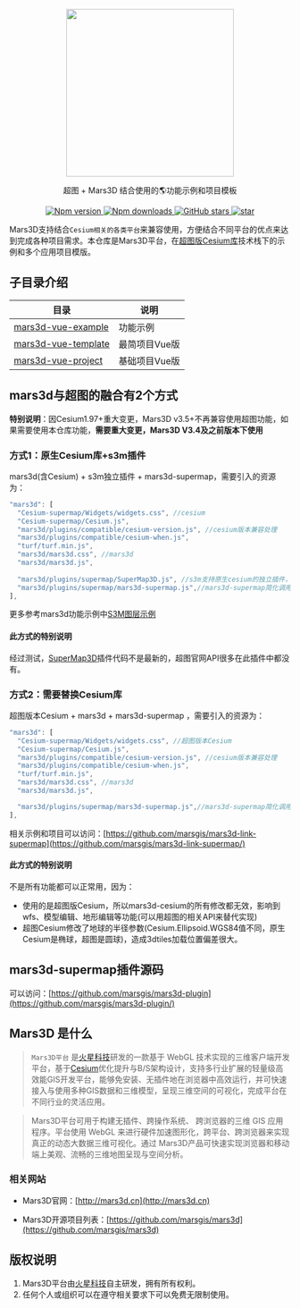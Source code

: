  
<p align="center">
<img src="//mars3d.cn/logo.png" width="300px" />
</p>
 
<p align="center">超图 + Mars3D 结合使用的🌎功能示例和项目模板</p>




<p align="center">
  <a target="_black" href="https://www.npmjs.com/package/mars3d">
    <img alt="Npm version" src="https://img.shields.io/npm/v/mars3d.svg?style=flat&logo=npm&label=版本号" />
  </a>
  <a target="_black" href="https://www.npmjs.com/package/mars3d">
    <img alt="Npm downloads" src="https://img.shields.io/npm/dt/mars3d?style=flat&logo=npm&label=下载量" />
  </a>
  <a target="_black" href="https://github.com/marsgis/mars3d">
    <img alt="GitHub stars" src="https://img.shields.io/github/stars/marsgis/mars3d?style=flat&logo=github" />
  </a>
  <a target="_black" href="https://gitee.com/marsgis/mars3d">
    <img src="https://gitee.com/marsgis/mars3d/badge/star.svg?theme=dark" alt="star" />
  </a>
</p>


  Mars3D支持结合`Cesium相关的各类平台`来兼容使用，方便结合不同平台的优点来达到完成各种项目需求。本仓库是Mars3D平台，在[超图版Cesium库](http://support.supermap.com.cn:8090/webgl/index.html)技术栈下的示例和多个应用项目模版。
 
  
## 子目录介绍
  
| 目录  |   说明  | 
|  ----  | ----  |
|[mars3d-vue-example](./mars3d-vue-example/README.md)	|  功能示例 | 
|[mars3d-vue-template](./mars3d-vue-template/README.md)	|  最简项目Vue版 | 
|[mars3d-vue-project](./mars3d-vue-project/README.md)	|  基础项目Vue版 |  


## mars3d与超图的融合有2个方式

**特别说明**：因Cesium1.97+重大变更，Mars3D v3.5+不再兼容使用超图功能，如果需要使用本仓库功能，**需要重大变更，Mars3D V3.4及之前版本下使用**


### 方式1：原生Cesium库+s3m插件
 mars3d(含Cesium) + s3m独立插件 + mars3d-supermap，需要引入的资源为：
```js
"mars3d": [    
  "Cesium-supermap/Widgets/widgets.css", //cesium
  "Cesium-supermap/Cesium.js",
  "mars3d/plugins/compatible/cesium-version.js", //cesium版本兼容处理
  "mars3d/plugins/compatible/cesium-when.js",
  "turf/turf.min.js",
  "mars3d/mars3d.css", //mars3d
  "mars3d/mars3d.js",
  
  "mars3d/plugins/supermap/SuperMap3D.js", //s3m支持原生cesium的独立插件，参考 https://github.com/SuperMap/iClient3D-for-WebGL
  "mars3d/plugins/supermap/mars3d-supermap.js",//mars3d-supermap简化调用封装
],
```
更多参考mars3d功能示例中[S3M图层示例](./mars3d-vue-example/src/example/layer-other/s3m/basis)

#### 此方式的特别说明
经过测试，[SuperMap3D](https://github.com/SuperMap/iClient3D-for-WebGL/tree/main/Cesium_S3MLayer_Plugins/S3MTilesLayer)插件代码不是最新的，超图官网API很多在此插件中都没有。



### 方式2：需要替换Cesium库
超图版本Cesium + mars3d + mars3d-supermap ，需要引入的资源为：
```js
"mars3d": [
  "Cesium-supermap/Widgets/widgets.css", //超图版本Cesium 
  "Cesium-supermap/Cesium.js",
  "mars3d/plugins/compatible/cesium-version.js", //cesium版本兼容处理
  "mars3d/plugins/compatible/cesium-when.js",
  "turf/turf.min.js",
  "mars3d/mars3d.css", //mars3d
  "mars3d/mars3d.js",

  "mars3d/plugins/supermap/mars3d-supermap.js",//mars3d-supermap简化调用封装
],
```
相关示例和项目可以访问：[https://github.com/marsgis/mars3d-link-supermap](https://github.com/marsgis/mars3d-link-supermap/)
 
 
#### 此方式的特别说明
 不是所有功能都可以正常用，因为：

- 使用的是超图版Cesium，所以mars3d-cesium的所有修改都无效，影响到wfs、模型编辑、地形编辑等功能(可以用超图的相关API来替代实现)
- 超图Cesium修改了地球的半径参数(Cesium.Ellipsoid.WGS84值不同，原生Cesium是椭球，超图是圆球)，造成3dtiles加载位置偏差很大。






## mars3d-supermap插件源码
可以访问：[https://github.com/marsgis/mars3d-plugin](https://github.com/marsgis/mars3d-plugin/)



## Mars3D 是什么 
>  `Mars3D平台` 是[火星科技](http://marsgis.cn/)研发的一款基于 WebGL 技术实现的三维客户端开发平台，基于[Cesium](https://cesium.com/cesiumjs/)优化提升与B/S架构设计，支持多行业扩展的轻量级高效能GIS开发平台，能够免安装、无插件地在浏览器中高效运行，并可快速接入与使用多种GIS数据和三维模型，呈现三维空间的可视化，完成平台在不同行业的灵活应用。

 > Mars3D平台可用于构建无插件、跨操作系统、 跨浏览器的三维 GIS 应用程序。平台使用 WebGL 来进行硬件加速图形化，跨平台、跨浏览器来实现真正的动态大数据三维可视化。通过 Mars3D产品可快速实现浏览器和移动端上美观、流畅的三维地图呈现与空间分析。

### 相关网站 
- Mars3D官网：[http://mars3d.cn](http://mars3d.cn)  

- Mars3D开源项目列表：[https://github.com/marsgis/mars3d](https://github.com/marsgis/mars3d)


## 版权说明
1. Mars3D平台由[火星科技](http://marsgis.cn/)自主研发，拥有所有权利。
2. 任何个人或组织可以在遵守相关要求下可以免费无限制使用。


